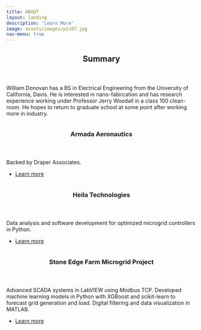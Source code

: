 ```yaml
---
title: ABOUT
layout: landing
description: 'Learn More'
image: assets/images/pic07.jpg
nav-menu: true
---
```


<!-- Main -->
<div id="main">
<!-- One -->
<section id="one">
	<div class="inner">
		<header class="major">
			<h2>Summary</h2>
		</header>
		<p>William Donovan has a BS in Electrical Engineering from the University of California, Davis. He is interested in nano-fabircation and has research experience working under Professor Jerry Woodall in a class 100 clean-room. He hopes to return to graduate school at some point after working more in industry.  </p>
	</div>
</section>

<!-- Two -->
<section id="two" class="spotlights">
	<section>
		<a href="generic.html" class="image">
			<img src="{% link assets/images/Draper.jpg %}" alt="" data-position="center center" />
		</a>
		<div class="content">
			<div class="inner">
				<header class="major">
					<h3>Armada Aeronautics</h3>
				</header>
				<p>Backed by Draper Associates.</p>
				<ul class="actions">
					<li><a href="https://draper.vc/invested-companies/" class="button">Learn more</a></li>
				</ul>
			</div>
		</div>
	</section>
	<section>
		<a href="generic.html" class="image">
			<img src="{% link assets/images/HeilaEDGE.jpg %}" alt="" data-position="top center" />
		</a>
		<div class="content">
			<div class="inner">
				<header class="major">
					<h3>Heila Technologies</h3>
				</header>
				<p>Data analysis and software development for optimized microgrid controllers in Python.</p>
				<ul class="actions">
					<li><a href="https://heilatech.com/" class="button">Learn more</a></li>
				</ul>
			</div>
		</div>
	</section>
	<section>
		<a href="generic.html" class="image">
			<img src="{% link assets/images/SEF_web.jpg %}" alt="" data-position="25% 25%" />
		</a>
		<div class="content">
			<div class="inner">
				<header class="major">
					<h3>Stone Edge Farm Microgrid Project</h3>
				</header>
				<p>Advanced SCADA systems in LabVIEW using Modbus TCP. Developed machine learning models in Python with XGBoost and scikit-learn to forecast grid generation and load. Digital filtering and data visualization in MATLAB.</p>
				<ul class="actions">
					<li><a href="https://sefmicrogrid.com/" class="button">Learn more</a></li>
				</ul>
			</div>
		</div>
	</section>
</section>



</div>
